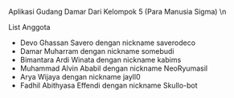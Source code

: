 Aplikasi Gudang Damar Dari Kelompok 5 (Para Manusia Sigma) \n

List Anggota
- Devo Ghassan Savero dengan nickname saverodeco
- Damar Muharram dengan nickname somebudi
- Bimantara Ardi Winata dengan nickname kabims
- Muhammad Alvin Ababil dengan nickname NeoRyumasil
- Arya Wijaya dengan nickname jayll0
- Fadhil Abithyasa Effendi dengan nickname Skullo-bot   
